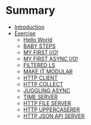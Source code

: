 # Summary

* [Introduction](README.md)
* [Exercise](exercise.md)
   * [Hello World](hello_world.md)
   * [BABY STEPS](baby_steps.md)
   * [MY FIRST I/O!](my_first_io.md)
   * [MY FIRST ASYNC I/O!](my_first_async_io.md)
   * [FILTERED LS](filtered_ls.md)
   * [MAKE IT MODULAR](make_it_modular.md)
   * [HTTP CLIENT]()
   * [HTTP COLLECT]()
   * [JUGGLING ASYNC]()
   * [TIME SERVER]()
   * [HTTP FILE SERVER]()
   * [HTTP UPPERCASERER]()
   * [HTTP JSON API SERVER]()
